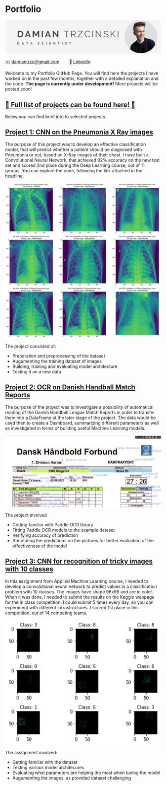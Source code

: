 # Portfolio

![](headline.png)

:envelope: [damiantrzc@gmail.com](mailto:damiantrzc@gmail.com) &nbsp;&nbsp;&nbsp;&nbsp;&nbsp;&nbsp; :link: [LinkedIn](https://www.linkedin.com/in/trzcinskidamian/)

Welcome to my Portfolio GitHub Page. You will find here the projects I have worked on in the past few months, together with a detailed explanation and the code. <b>The page is currently under development!</b> More projects will be posted soon!

## [📂 Full list of projects can be found here! 📂](https://datrz.github.io/its.damian/full_list.html)
Below you can find brief into to selected projects

## [Project 1: CNN on the Pneumonia X Ray images](https://github.com/datrz/its.damian/blob/main/CNN_on_Pneumonia_Xrays.ipynb)
The purpose of this project was to develop an effective classification model, that will predict whether a patient should be diagnosed with Pneumonia or not, based on X-Ray images of their chest. I have built a Convolutional Neural Network, that achieved 92% accuracy on the new test set and scored 2nd place during the Deep Learning course, out of 11 groups. You can explore the code, following the link attached in the headline.

<img src="fig5_predictions_on_test_set.png" alt=" " width="500"/>

The project consisted of:
- Preparation and preprocessing of the dataset
- Augumenting the training dataset of images
- Building, training and evaluating model architecture
- Testing it on a new data

## [Project 2: OCR on Danish Handball Match Reports](https://github.com/datrz/its.damian/blob/main/Handball_Match_Report_with_PaddleOCR.ipynb)
The purpose of the project was to investigate a possibility of automatical reading of the Danish Handball League Match Reports in order to transfer them into a DataFrame at the later stage of the project. The data would be used then to create a Dashboard, summarizing different parameters as well as investigated in terms of building useful Machine Learning models.

<img src="handball_extract.png" alt=" " width="600"/>

The project involved
- Getting familiar with Paddle OCR library
- Fitting Paddle OCR models to the example dataset
- Verifying accuracy of prediction
- Annotating the predictions on the pictures for better evaluation of the effectiveness of the model

## [Project 3: CNN for recognition of tricky images with 10 classes](https://github.com/datrz/its.damian/blob/main/Assignment_cnn_Best_Score.ipynb)
In this assignment from Applied Machine Learning course, I needed to develop a convolutional neural network to predict values in a classification problem with 10 classes. The images have shape 96x96 and are in color. When it was done, I needed to submit the results on the Kaggle webpage for the in class competition. I could submit 5 times every day, so you can experiment with different infrastructures. I scored 1st place in this competition, out of 14 competing teams.

<img src="CNN_exercise.png" alt=" " width="500"/>

The assignment involved:
- Getting familiar with the dataset
- Testing various model architecures
- Evaluating what parameters are helping the most when tuning the model
- Augumenting the images, as provided dataset challenging
